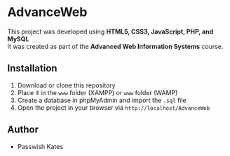 # AdvanceWeb

This project was developed using **HTML5, CSS3, JavaScript, PHP, and MySQL**  
It was created as part of the **Advanced Web Information Systems** course.  

## Installation
1. Download or clone this repository  
2. Place it in the `www` folder (XAMPP) or `www` folder (WAMP)  
3. Create a database in phpMyAdmin and import the `.sql` file  
4. Open the project in your browser via `http://localhost/AdvanceWeb`  

## Author
- Passwish Kates
